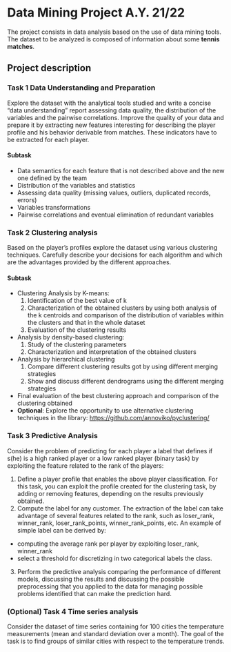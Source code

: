 # Data Mining Project A.Y. 21/22

The project consists in data analysis based on the use of data mining tools. The dataset to be analyzed is composed of information about some __tennis matches__. 

## Project description
### Task 1 Data Understanding and Preparation
Explore the dataset with the analytical tools studied and write a concise “data understanding” report assessing data quality, the distribution of the variables and the pairwise correlations. Improve the quality of your data and prepare it by extracting new features interesting for describing the player profile and his behavior derivable from matches. These indicators have to be extracted for each player.
#### Subtask 
- Data semantics for each feature that is not described above and the new one defined by the team
- Distribution of the variables and statistics
- Assessing data quality (missing values, outliers, duplicated records, errors)
- Variables transformations
- Pairwise correlations and eventual elimination of redundant variables

### Task 2 Clustering analysis
Based on the player’s profiles explore the dataset using various clustering techniques. Carefully describe your decisions for each algorithm and which are the advantages provided by the different approaches.
#### Subtask
- Clustering Analysis by K-means:
  1. Identification of the best value of k
  2. Characterization of the obtained clusters by using both analysis of the k centroids and comparison of the distribution of variables within the clusters and that in the whole dataset
  3. Evaluation of the clustering results
- Analysis by density-based clustering:
  1. Study of the clustering parameters
  2. Characterization and interpretation of the obtained clusters
- Analysis by hierarchical clustering
  1. Compare different clustering results got by using different merging strategies
  2. Show and discuss different dendrograms using the different merging strategies
- Final evaluation of the best clustering approach and comparison of the clustering obtained
- __Optional__: Explore the opportunity to use alternative clustering techniques in the library: https://github.com/annoviko/pyclustering/

### Task 3 Predictive Analysis
Consider the problem of predicting for each player a label that defines if s(he) is a high ranked player or a low ranked player (binary task) by exploiting the feature related to the rank of the players:

1. Define a player profile that enables the above player classification. For this task, you can exploit the profile created for the clustering task, by adding or removing features, depending on the results previously obtained.
2. Compute the label for any customer. The extraction of the label can take advantage of several features related to the rank, such as loser_rank, winner_rank, loser_rank_points, winner_rank_points, etc. An example of simple label can be derived by: 
- computing the average rank per player by exploiting loser_rank, winner_rank
- select a threshold for discretizing in two categorical labels the class.
3. Perform the predictive analysis comparing the performance of different models, discussing the results and discussing the possible preprocessing that you applied to the data for managing possible problems identified that can make the prediction hard.

### (Optional) Task 4 Time series analysis
Consider the dataset of time series containing for 100 cities the temperature measurements (mean and standard deviation over a month). The goal of the task is to find groups of similar cities with respect to the temperature trends.
